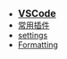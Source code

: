 - <font style="font-weight:bold;font-size:17px;">[VSCode](常用工具/IDE/VSCode/)</font>
- [常用插件](常用工具/IDE/VSCode/常用插件)
- [settings](常用工具/IDE/VSCode/settings)
- [Formatting](常用工具/IDE/VSCode/Formatting)